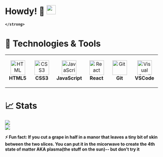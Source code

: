 
# Howdy! 🤠 <img src="https://raw.githubusercontent.com/MartinHeinz/MartinHeinz/master/wave.gif" width="30px">

  <div align="justify">
    <strong>
      
    </strong>
  </div>

# 🔧 Technologies & Tools

<table>
  <tr>
    <td align="center" height="108" width="108">
      <img
        src="https://cdn.jsdelivr.net/gh/devicons/devicon/icons/html5/html5-plain.svg"
        width="48"
        height="48"
        alt="HTML"
      />
      <br /><strong>HTML5</strong>
    </td>
    <td align="center" height="108" width="108">
      <img
        src="https://cdn.jsdelivr.net/gh/devicons/devicon/icons/css3/css3-plain.svg"
        width="48"
        height="48"
        alt="CSS3"
      />
      <br /><strong>CSS3</strong>
    </td>
    <td align="center" height="108" width="108">
      <img
        src="https://cdn.jsdelivr.net/gh/devicons/devicon/icons/javascript/javascript-plain.svg"
        width="48"
        height="48"
        alt="JavaScript"
      />
      <br /><strong>JavaScript</strong>
    </td>
    <td align="center" height="108" width="108">
      <img
        src="https://cdn.jsdelivr.net/gh/devicons/devicon/icons/react/react-original.svg"
        width="48"
        height="48"
        alt="React"
      />
      <br /><strong>React</strong>
    </td>
        <td align="center" height="108" width="108">
      <img
        src="https://cdn.jsdelivr.net/gh/devicons/devicon/icons/git/git-original.svg"
        width="48"
        height="48"
        alt="Git"
      />
      <br /><strong>Git</strong>
    </td>
    </td>
        <td align="center" height="108" width="108">
      <img
        src="https://cdn.jsdelivr.net/gh/devicons/devicon/icons/vscode/vscode-plain.svg"
        width="48"
        height="48"
        alt="Visual Studio Code"
      />
      <br /><strong>VSCode</strong>
    </td>
  </table>
  
  # 📈 Stats
   <img
   src="https://github-readme-stats.vercel.app/api?username=Collin-W&show_icons=true&theme=radical"
  /></br>
  <img 
   src="https://github-readme-stats.vercel.app/api/top-langs/?username=Collin-W&theme=radical&layout=compact"
  />


⚡ Fun fact: If you cut a grape in half in a manor that leaves a tiny bit of skin between the two slices. You can put it in the micorwave to create the 4th state of matter AKA plasma(the stuff on the sun)-- but don't try it
